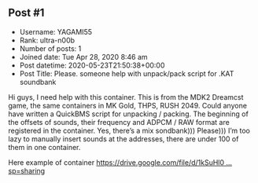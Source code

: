 ## Post #1
- Username: YAGAMI55
- Rank: ultra-n00b
- Number of posts: 1
- Joined date: Tue Apr 28, 2020 8:46 am
- Post datetime: 2020-05-23T21:50:38+00:00
- Post Title: Please. someone help with unpack/pack script for .KAT soundbank

Hi guys, I need help with this container. This is from the MDK2 Dreamcst game, the same containers in MK Gold, THPS, RUSH 2049. Could anyone have written a QuickBMS script for unpacking / packing. The beginning of the offsets of sounds, their frequency and ADPCM / RAW format are registered in the container. Yes, there’s a mix sondbank))) Please))) I’m too lazy to manually insert sounds at the addresses, there are under 100 of them in one container.

Here example of container
[https://drive.google.com/file/d/1kSuHl0 ... sp=sharing](https://drive.google.com/file/d/1kSuHl0Eq5Y0z1q_3m-B9GY_A1nbmbWk2/view?usp=sharing)
